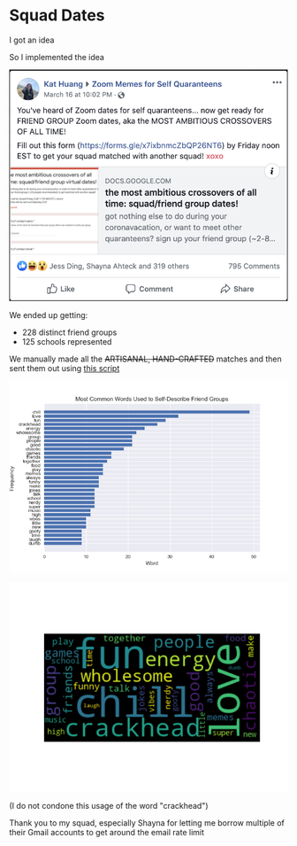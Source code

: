 # Squad Dates

I got an idea

So I implemented the idea

![Screenshot of Facebook post announcing squad dates in Zoom Memes group](fb_post.png)

We ended up getting:

- 228 distinct friend groups
- 125 schools represented

We manually made all the ~~ARTISANAL, HAND-CRAFTED~~ matches and then sent them out using [this script](email_script_public.js)

![Graph of most common words groups used to describe themselves](bar_graph.png)

![Word cloud of most common words groups used to describe themselves](wordcloud.png)

(I do not condone this usage of the word "crackhead")

Thank you to my squad, especially Shayna for letting me borrow multiple of their Gmail accounts to get around the email rate limit